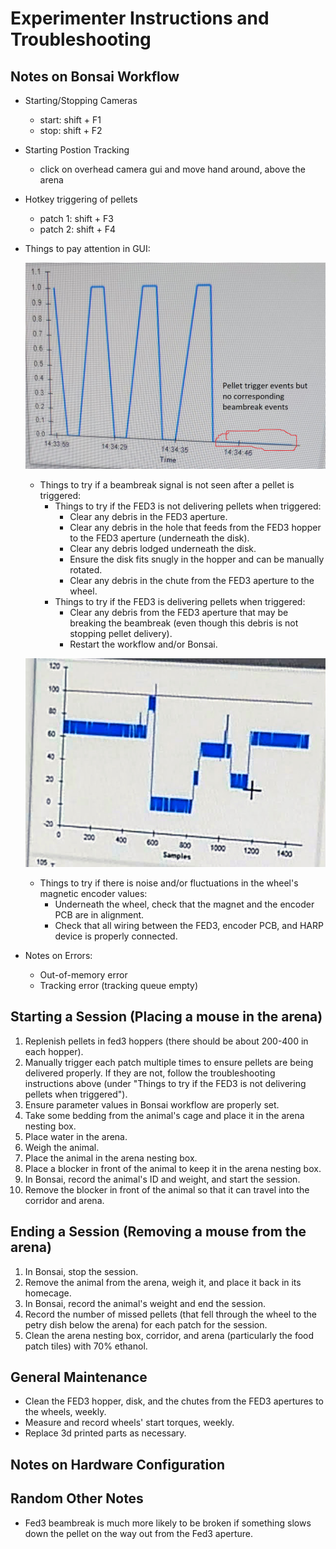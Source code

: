 # Experimenter Instructions and Troubleshooting

## Notes on Bonsai Workflow

- Starting/Stopping Cameras
	- start: shift + F1	
	- stop: shift + F2
- Starting Postion Tracking
	- click on overhead camera gui and move hand around, above the arena
- Hotkey triggering of pellets
	- patch 1: shift + F3
	- patch 2: shift + F4

- Things to pay attention in GUI:

	![Pellet trigger no beambreak](pellet_trigger_no_beambreak.png)
		
	- Things to try if a beambreak signal is not seen after a pellet is triggered:	
		- Things to try if the FED3 is not delivering pellets when triggered:
			 - Clear any debris in the FED3 aperture.
			 - Clear any debris in the hole that feeds from the FED3 hopper to the FED3 aperture (underneath the disk).
			 - Clear any debris lodged underneath the disk.
			 - Ensure the disk fits snugly in the hopper and can be manually rotated.
			 - Clear any debris in the chute from the FED3 aperture to the wheel.
		- Things to try if the FED3 is delivering pellets when triggered:
			- Clear any debris from the FED3 aperture that may be breaking the beambreak (even though this debris is not stopping pellet delivery).
			- Restart the workflow and/or Bonsai.
	
	![Magnetic encoder noise](magnetic_encoder_noise.png)

	- Things to try if there is noise and/or fluctuations in the wheel's magnetic encoder values:
		- Underneath the wheel, check that the magnet and the encoder PCB are in alignment.
		- Check that all wiring between the FED3, encoder PCB, and HARP device is properly connected.

- Notes on Errors:
	- Out-of-memory error
	- Tracking error (tracking queue empty)

## Starting a Session (Placing a mouse in the arena)

1. Replenish pellets in fed3 hoppers (there should be about 200-400 in each hopper).
2. Manually trigger each patch multiple times to ensure pellets are being delivered properly. If they are not, follow the troubleshooting instructions above (under "Things to try if the FED3 is not delivering pellets when triggered").
3. Ensure parameter values in Bonsai workflow are properly set.
4. Take some bedding from the animal's cage and place it in the arena nesting box.
5. Place water in the arena.
6. Weigh the animal.
7. Place the animal in the arena nesting box.
8. Place a blocker in front of the animal to keep it in the arena nesting box. 
9. In Bonsai, record the animal's ID and weight, and start the session.
10. Remove the blocker in front of the animal so that it can travel into the corridor and arena.

## Ending a Session (Removing a mouse from the arena)
1. In Bonsai, stop the session.
2. Remove the animal from the arena, weigh it, and place it back in its homecage.
3. In Bonsai, record the animal's weight and end the session.
4. Record the number of missed pellets (that fell through the wheel to the petry dish below the arena) for each patch for the session.
5. Clean the arena nesting box, corridor, and arena (particularly the food patch tiles) with 70% ethanol.

## General Maintenance

- Clean the FED3 hopper, disk, and the chutes from the FED3 apertures to the wheels, weekly.
- Measure and record wheels' start torques, weekly.
- Replace 3d printed parts as necessary.

## Notes on Hardware Configuration

## Random Other Notes

- Fed3 beambreak is much more likely to be broken if something slows down the pellet on the way out from the Fed3 aperture.